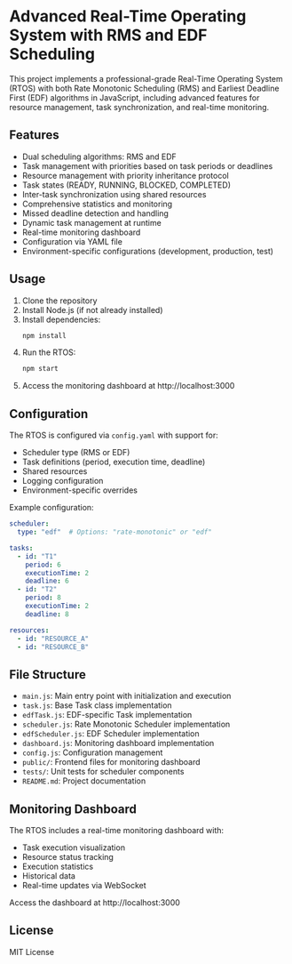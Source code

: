 # Advanced Real-Time Operating System with RMS and EDF Scheduling

This project implements a professional-grade Real-Time Operating System (RTOS) with both Rate Monotonic Scheduling (RMS) and Earliest Deadline First (EDF) algorithms in JavaScript, including advanced features for resource management, task synchronization, and real-time monitoring.

## Features
- Dual scheduling algorithms: RMS and EDF
- Task management with priorities based on task periods or deadlines
- Resource management with priority inheritance protocol
- Task states (READY, RUNNING, BLOCKED, COMPLETED)
- Inter-task synchronization using shared resources
- Comprehensive statistics and monitoring
- Missed deadline detection and handling
- Dynamic task management at runtime
- Real-time monitoring dashboard
- Configuration via YAML file
- Environment-specific configurations (development, production, test)

## Usage
1. Clone the repository
2. Install Node.js (if not already installed)
3. Install dependencies:
   ```bash
   npm install
   ```
4. Run the RTOS:
   ```bash
   npm start
   ```
5. Access the monitoring dashboard at http://localhost:3000

## Configuration
The RTOS is configured via `config.yaml` with support for:
- Scheduler type (RMS or EDF)
- Task definitions (period, execution time, deadline)
- Shared resources
- Logging configuration
- Environment-specific overrides

Example configuration:
```yaml
scheduler:
  type: "edf"  # Options: "rate-monotonic" or "edf"

tasks:
  - id: "T1"
    period: 6
    executionTime: 2
    deadline: 6
  - id: "T2"
    period: 8
    executionTime: 2
    deadline: 8

resources:
  - id: "RESOURCE_A"
  - id: "RESOURCE_B"
```

## File Structure
- `main.js`: Main entry point with initialization and execution
- `task.js`: Base Task class implementation
- `edfTask.js`: EDF-specific Task implementation
- `scheduler.js`: Rate Monotonic Scheduler implementation
- `edfScheduler.js`: EDF Scheduler implementation
- `dashboard.js`: Monitoring dashboard implementation
- `config.js`: Configuration management
- `public/`: Frontend files for monitoring dashboard
- `tests/`: Unit tests for scheduler components
- `README.md`: Project documentation

## Monitoring Dashboard
The RTOS includes a real-time monitoring dashboard with:
- Task execution visualization
- Resource status tracking
- Execution statistics
- Historical data
- Real-time updates via WebSocket

Access the dashboard at http://localhost:3000

## License
MIT License
